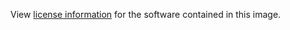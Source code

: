 View [license information](https://github.com/friendica/docker/blob/master/LICENSE) for the software contained in this image.
